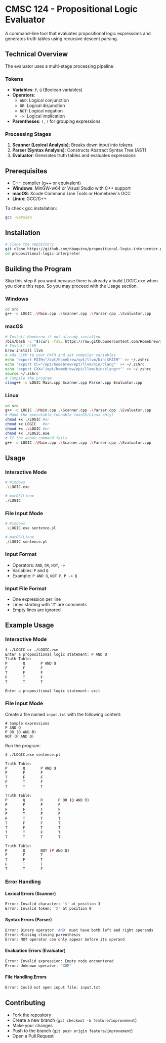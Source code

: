 # CMSC 124 - Propositional Logic Evaluator

A command-line tool that evaluates propositional logic expressions and generates truth tables using recursive descent parsing.

## Technical Overview

The evaluator uses a multi-stage processing pipeline:

### Tokens
- **Variables**: `P`, `Q` (Boolean variables)
- **Operators**:
  - `AND`: Logical conjunction
  - `OR`: Logical disjunction
  - `NOT`: Logical negation
  - `->`: Logical implication
- **Parentheses**: `(`, `)` for grouping expressions

### Processing Stages
1. **Scanner (Lexical Analysis)**: Breaks down input into tokens
2. **Parser (Syntax Analysis)**: Constructs Abstract Syntax Tree (AST)
3. **Evaluator**: Generates truth tables and evaluates expressions

## Prerequisites

- C++ compiler (g++ or equivalent)
- **Windows**: MinGW-w64 or Visual Studio with C++ support
- **macOS**: Xcode Command Line Tools or Homebrew's GCC
- **Linux**: GCC/G++

To check gcc installation:
```bash
gcc -version
```

## Installation

```bash
# Clone the repository
git clone https://github.com/nbaquino/propositional-logic-interpreter.git
cd propositional-logic-interpreter
```

## Building the Program
Skip this step if you want because there is already a build LOGIC.exe when you clone this repo. So you may proceed with the Usage section.
### Windows
```bash
cd src
g++ -o LOGIC .\Main.cpp .\Scanner.cpp .\Parser.cpp .\Evaluator.cpp
```

### macOS
```bash
# Install Homebrew if not already installed
/bin/bash -c "$(curl -fsSL https://raw.githubusercontent.com/Homebrew/install/HEAD/install.sh)"
# Install LLVM
brew install llvm
# Add LLVM to your PATH and set compiler variables
echo 'export PATH="/opt/homebrew/opt/llvm/bin:$PATH"' >> ~/.zshrc
echo 'export CC="/opt/homebrew/opt/llvm/bin/clang"' >> ~/.zshrc
echo 'export CXX="/opt/homebrew/opt/llvm/bin/clang++"' >> ~/.zshrc
source ~/.zshrc
# Compile the program
clang++ -o LOGIC Main.cpp Scanner.cpp Parser.cpp Evaluator.cpp
```

### Linux
```bash
cd src
g++ -o LOGIC .\Main.cpp .\Scanner.cpp .\Parser.cpp .\Evaluator.cpp
# Make the executable runnable (macOS/Linux only)
chmod +x ./LOGIC #or
chmod +x LOGIC   #or
chmod +x .\LOGIC #or
chmod +x ./LOGIC.exe
# If the above command fails
g++ -o LOGIC .\Main.cpp .\Scanner.cpp .\Parser.cpp .\Evaluator.cpp
```

## Usage

### Interactive Mode
```bash
# Windows
.\LOGIC.exe

# macOS/Linux
./LOGIC
```

### File Input Mode
```bash
# Windows
.\LOGIC.exe sentence.pl

# macOS/Linux
./LOGIC sentence.pl
```

### Input Format
- Operators: `AND`, `OR`, `NOT`, `->`
- Variables: `P` and `Q`
- Example: `P AND Q`, `NOT P`, `P -> Q`

### Input File Format
- One expression per line
- Lines starting with '#' are comments
- Empty lines are ignored

## Example Usage

### Interactive Mode
```bash
$ ./LOGIC or ./LOGIC.exe
Enter a propositional logic statement: P AND Q
Truth Table:
P       Q       P AND Q
F       F       F
T       F       F
F       T       F
T       T       T

Enter a propositional logic statement: exit
```

### File Input Mode
Create a file named `input.txt` with the following content:
```text
# Sample expressions
P AND Q
P OR (Q AND R)
NOT (P AND Q)
```

Run the program:
```bash
$ ./LOGIC.exe sentence.pl

Truth Table:
P       Q       P AND Q
F       F       F
T       F       F
F       T       F
T       T       T

Truth Table:
P       Q       R       P OR (Q AND R)
F       F       F       F
F       F       T       F
F       T       F       F
F       T       T       T
T       F       F       T
T       F       T       T
T       T       F       T
T       T       T       T

Truth Table:
P       Q       NOT (P AND Q)
F       F       T
T       F       T
F       T       T
T       T       F
```

### Error Handling

#### Lexical Errors (Scanner)
```bash
Error: Invalid character: '$' at position 3
Error: Invalid token: 'X' at position 0
```

#### Syntax Errors (Parser)
```bash
Error: Binary operator 'AND' must have both left and right operands
Error: Missing closing parenthesis
Error: NOT operator can only appear before its operand
```

#### Evaluation Errors (Evaluator)
```bash
Error: Invalid expression: Empty node encountered
Error: Unknown operator: 'XOR'
```

#### File Handling Errors
```bash
Error: Could not open input file: input.txt
```

## Contributing
- Fork the repository
- Create a new branch (`git checkout -b feature/improvement`)
- Make your changes
- Push to the branch (`git push origin feature/improvement`)
- Open a Pull Request
